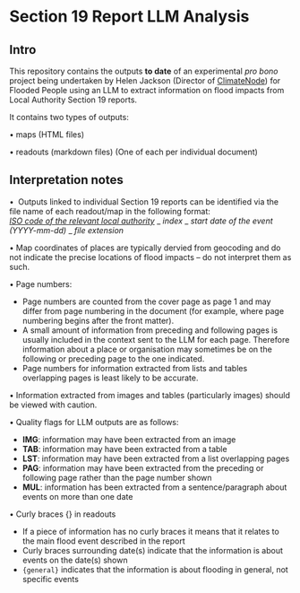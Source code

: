 # Section 19 Report LLM Analysis

## Intro

This repository contains the outputs **to date** of an experimental *pro bono* project being undertaken by Helen Jackson (Director of [ClimateNode](https://www.climatenode.org)) for Flooded People using an LLM to extract information on flood impacts from Local Authority Section 19 reports.

It contains two types of outputs:

• maps (HTML files)

• readouts (markdown files)
(One of each per individual document)

## Interpretation notes

•  Outputs linked to individual Section 19 reports can be identified via the file name of each readout/map in the following format:<br>[_ISO code of the relevant local authority_](https://www.iso.org/obp/ui#iso:code:3166:GB) _ _index_ _ _start date of the event (YYYY-mm-dd)_ _ _file extension_

•  Map coordinates of places are typically dervied from geocoding and do not indicate the precise locations of flood impacts – do not interpret them as such.

• Page numbers:

  * Page numbers are counted from the cover page as page 1 and may differ from page numbering in the document (for example, where page numbering begins after the front matter).
  * A small amount of information from preceding and following pages is usually included in the context sent to the LLM for each page. Therefore information about a place or organisation may sometimes be on the following or preceding page to the one indicated.
  * Page numbers for information extracted from lists and tables overlapping pages is least likely to be accurate.

• Information extracted from images and tables (particularly images) should be viewed with caution. 

• Quality flags for LLM outputs are as follows:
  * **IMG**: information may have been extracted from an image
  * **TAB**: information may have been extracted from a table
  * **LST**: information may have been extracted from a list overlapping pages 
  * **PAG**: information may have been extracted from the preceding or following page rather than the page number shown
  * **MUL**: information has been extracted from a sentence/paragraph about events on more than one date

•  Curly braces {} in readouts
  * If a piece of information has no curly braces it means that it relates to the main flood event described in the report
  * Curly braces surrounding date(s) indicate that the information is about events on the date(s) shown
  * `{general}` indicates that the information is about flooding in general, not specific events
